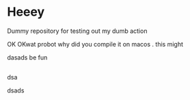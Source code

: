 # Heeey

Dummy repository for testing out my dumb action

OK OKwat probot why did you compile it on macos
.                      this might

dasads
be fun
##
dsa

dsads
